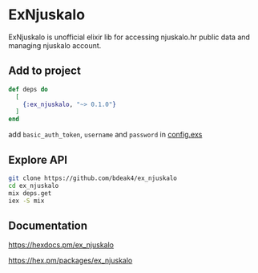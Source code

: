 # ExNjuskalo

ExNjuskalo is unofficial elixir lib for accessing njuskalo.hr public data and managing njuskalo account.

## Add to project

```elixir
def deps do
  [
    {:ex_njuskalo, "~> 0.1.0"}
  ]
end
```

add `basic_auth_token`, `username` and `password` in [config.exs](https://github.com/bdeak4/ex_njuskalo/blob/master/config/config.exs)

## Explore API

```sh
git clone https://github.com/bdeak4/ex_njuskalo
cd ex_njuskalo
mix deps.get
iex -S mix
```

## Documentation

<https://hexdocs.pm/ex_njuskalo>

<https://hex.pm/packages/ex_njuskalo>
